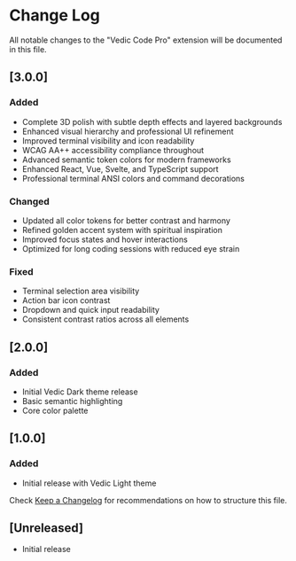 # Change Log

All notable changes to the "Vedic Code Pro" extension will be documented in this file.

## [3.0.0]

### Added

- Complete 3D polish with subtle depth effects and layered backgrounds
- Enhanced visual hierarchy and professional UI refinement
- Improved terminal visibility and icon readability
- WCAG AA++ accessibility compliance throughout
- Advanced semantic token colors for modern frameworks
- Enhanced React, Vue, Svelte, and TypeScript support
- Professional terminal ANSI colors and command decorations

### Changed

- Updated all color tokens for better contrast and harmony
- Refined golden accent system with spiritual inspiration
- Improved focus states and hover interactions
- Optimized for long coding sessions with reduced eye strain

### Fixed

- Terminal selection area visibility
- Action bar icon contrast
- Dropdown and quick input readability
- Consistent contrast ratios across all elements

## [2.0.0]

### Added

- Initial Vedic Dark theme release
- Basic semantic highlighting
- Core color palette

## [1.0.0]

### Added

- Initial release with Vedic Light theme

Check [Keep a Changelog](http://keepachangelog.com/) for recommendations on how to structure this file.

## [Unreleased]

- Initial release
